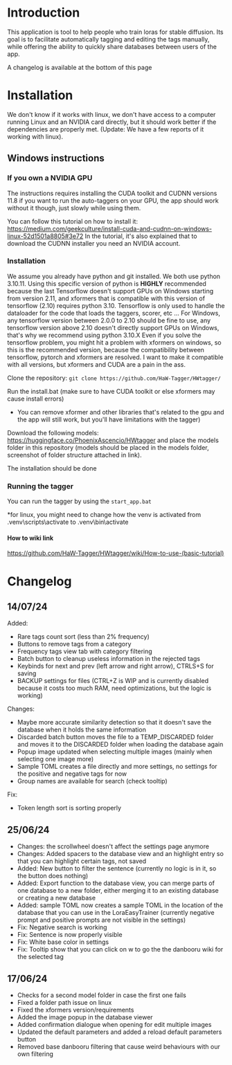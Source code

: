 # Introduction
This application is tool to help people who train loras for stable diffusion. Its goal is to facilitate automatically tagging and editing the tags manually, while offering the ability to quickly share databases between users of the app.

A changelog is available at the bottom of this page


# Installation

We don't know if it works with linux, we don't have access to a computer running Linux and an NVIDIA card directly, but it should work better if the dependencies are properly met. (Update: We have a few reports of it working with linux).

## Windows instructions

### If you own a NVIDIA GPU

The instructions requires installing the CUDA toolkit and CUDNN versions 11.8 if you want to run the auto-taggers on your GPU, the app should work without it though, just slowly while using them.

You can follow this tutorial on how to install it:
https://medium.com/geekculture/install-cuda-and-cudnn-on-windows-linux-52d1501a8805#3e72
In the tutorial, it's also explained that to download the CUDNN installer you need an NVIDIA account.

### Installation

We assume you already have python and git installed.
We both use python 3.10.11. Using this specific version of python is **HIGHLY** recommended because the last Tensorflow doesn't support GPUs on Windows starting from version 2.11, and xformers that is compatible with this version of tensorflow (2.10) requires python 3.10.
Tensorflow is only used to handle the dataloader for the code that loads the taggers, scorer, etc ... For Windows, any tensorflow version between 2.0.0 to 2.10 should be fine to use, any tensorflow version above 2.10 doesn't directly support GPUs on Windows, that's why we recommend using python 3.10.X
Even if you solve the tensorflow problem, you might hit a problem with xformers on windows, so this is the recommended version, because the compatibility between tensorflow, pytorch and xformers are resolved.
I want to make it compatible with all versions, but xformers and CUDA are a pain in the ass.

Clone the repository:
`
git clone https://github.com/HaW-Tagger/HWtagger/
`

Run the install.bat (make sure to have CUDA toolkit or else xformers may cause install errors)

- You can remove xformer and other libraries that's related to the gpu and the app will still work, but you'll have limitations with the tagger)

Download the following models: https://huggingface.co/PhoenixAscencio/HWtagger and place the models folder in this repository (models should be placed in the models folder, screenshot of folder structure attached in link).

The installation should be done

### Running the tagger

You can run the tagger by using the `start_app.bat`

*for linux, you might need to change how the venv is activated from .venv\scripts\activate to .venv\bin\activate

#### How to wiki link

https://github.com/HaW-Tagger/HWtagger/wiki/How-to-use-(basic-tutorial)

# Changelog

## 14/07/24
Added:
 - Rare tags count sort (less than 2% frequency)
 - Buttons to remove tags from a category
 - Frequency tags view tab with category filtering
 - Batch button to cleanup useless information in the rejected tags
 - Keybinds for next and prev (left arrow and right arrow), CTRLS+S for saving
 - BACKUP settings for files (CTRL+Z is WIP and is currently disabled because it costs too much RAM, need optimizations, but the logic is working)

Changes:
 - Maybe more accurate similarity detection so that it doesn't save the database when it holds the same information
 - Discarded batch button moves the file to a TEMP_DISCARDED folder and moves it to the DISCARDED folder when loading the database again
 - Popup image updated when selecting multiple images (mainly when selecting one image more)
 - Sample TOML creates a file directly and more settings, no settings for the positive and negative tags for now
 - Group names are available for search (check tooltip)

Fix:
 - Token length sort is sorting properly

## 25/06/24
- Changes: the scrollwheel doesn't affect the settings page anymore
- Changes: Added spacers to the database view and an highlight entry so that you can highlight certain tags, not saved
- Added: New button to filter the sentence (currently no logic is in it, so the button does nothing)
- Added: Export function to the database view, you can merge parts of one database to a new folder, either merging it to an existing database or creating a new database
- Added: sample TOML now creates a sample TOML in the location of the database that you can use in the LoraEasyTrainer (currently negative prompt and positive prompts are not visible in the settings)
- Fix: Negative search is working
- Fix: Sentence is now properly visible
- Fix: White base color in settings
- Fix: Tooltip show that you can click on w to go the the danbooru wiki for the selected tag 

## 17/06/24
 - Checks for a second model folder in case the first one fails
 - Fixed a folder path issue on linux
 - Fixed the xformers version/requirements
 - Added the image popup in the database viewer
 - Added confirmation dialogue when opening for edit multiple images
 - Updated the default parameters and added a reload default parameters button
 - Removed base danbooru filtering that cause weird behaviours with our own filtering
